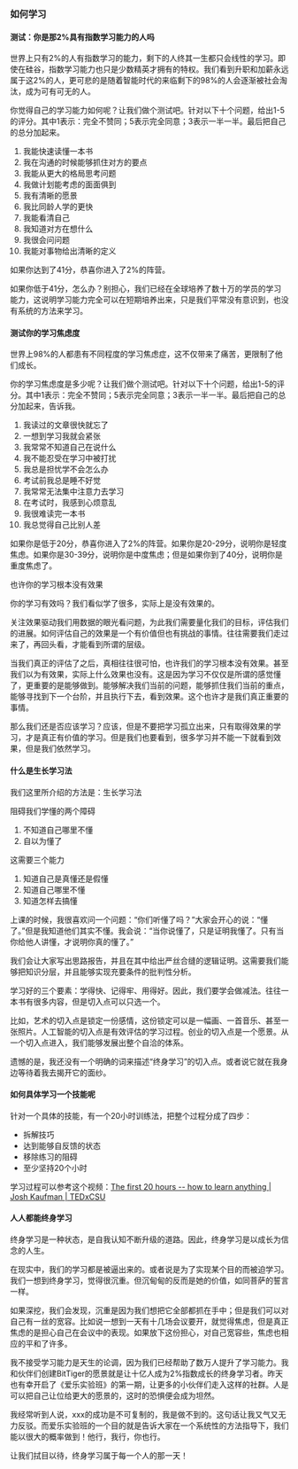 ### 如何学习

#### 测试：你是那2%具有指数学习能力的人吗

世界上只有2%的人有指数学习的能力，剩下的人终其一生都只会线性的学习。即使在硅谷，指数学习能力也只是少数精英才拥有的特权。我们看到升职和加薪永远属于这2%的人，更可悲的是随着智能时代的来临剩下的98%的人会逐渐被社会淘汰，成为可有可无的人。

你觉得自己的学习能力如何呢？让我们做个测试吧。针对以下十个问题，给出1-5的评分。其中1表示：完全不赞同；5表示完全同意；3表示一半一半。最后把自己的总分加起来。

1. 我能快速读懂一本书
2. 我在沟通的时候能够抓住对方的要点
3. 我能从更大的格局思考问题
4. 我做计划能考虑的面面俱到
5. 我有清晰的愿景
6. 我比同龄人学的更快
7. 我能看清自己
8. 我知道对方在想什么
9. 我很会问问题
10. 我能对事物给出清晰的定义

如果你达到了41分，恭喜你进入了2%的阵营。

如果你低于41分，怎么办？别担心，我们已经在全球培养了数十万的学员的学习能力，这说明学习能力完全可以在短期培养出来，只是我们平常没有意识到，也没有系统的方法来学习。

#### 测试你的学习焦虑度

世界上98%的人都患有不同程度的学习焦虑症，这不仅带来了痛苦，更限制了他们成长。

你的学习焦虑度是多少呢？让我们做个测试吧。针对以下十个问题，给出1-5的评分。其中1表示：完全不赞同；5表示完全同意；3表示一半一半。最后把自己的总分加起来，告诉我。

1. 我读过的文章很快就忘了
2. 一想到学习我就会紧张
3. 我常常不知道自己在说什么
4. 我不能忍受在学习中被打扰
5. 我总是担忧学不会怎么办
6. 考试前我总是睡不好觉
7. 我常常无法集中注意力去学习
8. 在考试时，我感到心烦意乱
9. 我很难读完一本书
10. 我总觉得自己比别人差

如果你是低于20分，恭喜你进入了2%的阵营。如果你是20-29分，说明你是轻度焦虑。如果你是30-39分，说明你是中度焦虑；但是如果你到了40分，说明你是重度焦虑了。



也许你的学习根本没有效果

你的学习有效吗？我们看似学了很多，实际上是没有效果的。

关注效果驱动我们用数据的眼光看问题，为此我们需要量化我们的目标，评估我们的进展。如何评估自己的效果是一个有价值但也有挑战的事情。往往需要我们走过来了，再回头看，才能看到所谓的层级。

当我们真正的评估了之后，真相往往很可怕，也许我们的学习根本没有效果。甚至我们以为有效果，实际上什么效果也没有。这是因为学习不仅仅是所谓的感觉懂了，更重要的是能够做到。能够解决我们当前的问题，能够抓住我们当前的重点，能够寻找到下一个台阶，并且执行下去，看到效果。这个也许才是我们真正重要的事情。

那么我们还是否应该学习？应该，但是不要把学习孤立出来，只有取得效果的学习，才是真正有价值的学习。但是我们也要看到，很多学习并不能一下就看到效果，但是我们依然学习。

#### 什么是生长学习法

我们这里所介绍的方法是：生长学习法

阻碍我们学懂的两个障碍
1. 不知道自己哪里不懂
2. 自以为懂了

这需要三个能力
1. 知道自己是真懂还是假懂
2. 知道自己哪里不懂
3. 知道怎样去搞懂

上课的时候，我很喜欢问一个问题：“你们听懂了吗？”大家会开心的说：“懂了。”但是我知道他们其实不懂。我会说：“当你说懂了，只是证明我懂了。只有当你给他人讲懂，才说明你真的懂了。”

我们会让大家写出思路报告，并且在其中给出严丝合缝的逻辑证明。这需要我们能够把知识分层，并且能够实现充要条件的批判性分析。

学习好的三个要素：学得快、记得牢、用得好。因此，我们要学会做减法。往往一本书有很多内容，但是切入点可以只选一个。

比如，艺术的切入点是锁定一份感情，这份锁定可以是一幅画、一首音乐、甚至一张照片。人工智能的切入点是有效评估的学习过程。创业的切入点是一个愿景。从一个切入点进入，我们能够发展出整个自洽的体系。

遗憾的是，我还没有一个明确的词来描述“终身学习”的切入点。或者说它就在我身边等待着我去揭开它的面纱。


#### 如何具体学习一个技能呢

针对一个具体的技能，有一个20小时训练法，把整个过程分成了四步：

- 拆解技巧
- 达到能够自反馈的状态
- 移除练习的阻碍
- 至少坚持20个小时

学习过程可以参考这个视频：[The first 20 hours -- how to learn anything | Josh Kaufman | TEDxCSU
](https://www.youtube.com/watch?v=5MgBikgcWnY)

#### 人人都能终身学习

终身学习是一种状态，是自我认知不断升级的道路。因此，终身学习是以成长为信念的人生。

在现实中，我们的学习都是被逼出来的。或者说是为了实现某个目的而被迫学习。我们一想到终身学习，觉得很沉重。但沉甸甸的反而是她的价值，如同菩萨的誓言一样。

如果深挖，我们会发现，沉重是因为我们想把它全部都抓在手中；但是我们可以对自己有一丝的宽容。比如说一想到一天有十几场会议要开，就觉得焦虑，但是真正焦虑的是担心自己在会议中的表现。如果放下这份担心，对自己宽容些，焦虑也相应的平和了许多。

我不接受学习能力是天生的论调，因为我们已经帮助了数万人提升了学习能力。我和伙伴们创建BitTiger的愿景就是让十亿人成为2%指数成长的终身学习者。昨天也有幸开启了《爱乐实验班》的第一期，让更多的小伙伴们走入这样的社群。人是可以把自己让位给更大的愿景的，这时的恐惧便会成为坦然。

我经常听到人说，xxx的成功是不可复制的，我是做不到的。这句话让我又气又无力反驳。而爱乐实验班的一个目的就是告诉大家在一个系统性的方法指导下，我们能以很大的概率做到！他行，我行，你也行。

让我们拭目以待，终身学习属于每一个人的那一天！
